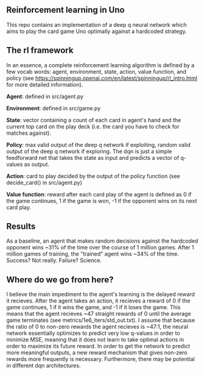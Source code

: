 ## Reinforcement learning in Uno
This repo contains an implementation of a deep q neural network which aims to play the card game Uno optimally against a hardcoded strategy.

## The rl framework
In an essence, a complete reinforcement learning algorithm is defined by a few vocab words: agent, environment, state, action, value function, and policy (see https://spinningup.openai.com/en/latest/spinningup/rl_intro.html for more detailed information).

**Agent**: defined in src/agent.py

**Environment**: defined in src/game.py

**State**: vector containing a count of each card in agent's hand and the current top card on the play deck (i.e. the card you have to check for matches against).

**Policy**: max valid output of the deep q network if exploiting, random valid output of the deep q network if exploring. The dqn is just a simple feedforward net that takes the state as input and predicts a vector of q-values as output.

**Action**: card to play decided by the output of the policy function (see decide_card() in src/agent.py)

**Value function**: reward after each card play of the agent is defined as 0 if the game continues, 1 if the game is won, -1 if the opponent wins on its next card play.

## Results
As a baseline, an agent that makes random decisions against the hardcoded opponent wins ~31% of the time over the course of 1 million games. After 1 million games of training, the "trained" agent wins ~34% of the time. Success? Not really. Failure? Science. 

## Where do we go from here?
I believe the main impediment to the agent's learning is the delayed reward it recieves. After the agent takes an action, it recieves a reward of 0 if the game continues, 
1 if it wins the game, and -1 if it loses the game. This means that the agent recieves ~47 straight rewards of 0 until the average game terminates (see metrics/1e6_iters/std_out.txt). 
I assume that because the ratio of 0 to non-zero rewards the agent recieves is ~47:1, the neural network essentially optimizes to predict very low q-values in order to minimize MSE, meaning that it does not learn to take optimal actions in order to maximize its future reward. In order to get the network to predict more meaningful outputs, a new reward mechanism that gives non-zero rewards more frequently is necessary. Furthermore, there may be potential in different dqn architectures.


